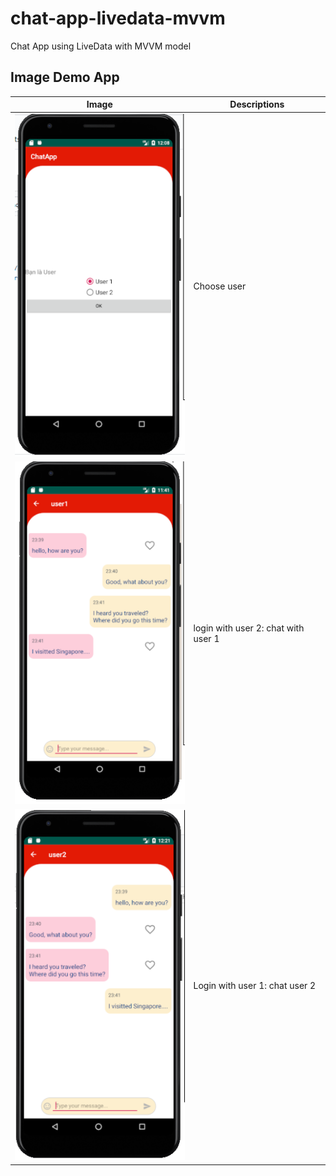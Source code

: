 # chat-app-livedata-mvvm
Chat App using LiveData with MVVM model
## Image Demo App
|Image| Descriptions|
|-----|-------------|
|![ChooseUser](https://github.com/16130312-DangVanDa/chat-app-livedata-mvvm/blob/master/ImageAppDemo/choose%20user.PNG)|Choose user|
|![login with user 2](https://github.com/16130312-DangVanDa/chat-app-livedata-mvvm/blob/master/ImageAppDemo/rxKotlin_User1.PNG)|login with user 2: chat with user 1 |
|![login with user 1](https://github.com/16130312-DangVanDa/chat-app-livedata-mvvm/blob/master/ImageAppDemo/rxkotlin_user2.PNG)|Login with user 1: chat user 2|
